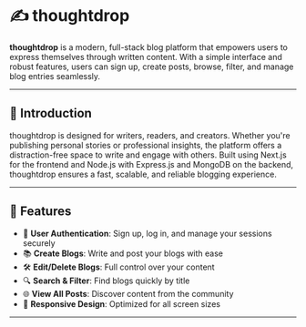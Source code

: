 ﻿# ✍️ thoughtdrop

**thoughtdrop** is a modern, full-stack blog platform that empowers users to express themselves through written content. With a simple interface and robust features, users can sign up, create posts, browse, filter, and manage blog entries seamlessly.

---

## 📘 Introduction

thoughtdrop is designed for writers, readers, and creators. Whether you're publishing personal stories or professional insights, the platform offers a distraction-free space to write and engage with others. Built using Next.js for the frontend and Node.js with Express.js and MongoDB on the backend, thoughtdrop ensures a fast, scalable, and reliable blogging experience.

---

## 🚀 Features

- 📝 **User Authentication**: Sign up, log in, and manage your sessions securely  
- 📚 **Create Blogs**: Write and post your blogs with ease  
- 🛠️ **Edit/Delete Blogs**: Full control over your content  
- 🔍 **Search & Filter**: Find blogs quickly by title  
- 🌐 **View All Posts**: Discover content from the community  
- 📱 **Responsive Design**: Optimized for all screen sizes  

---